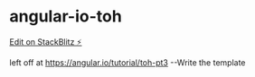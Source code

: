 # angular-io-toh

[Edit on StackBlitz ⚡️](https://stackblitz.com/edit/angular-io-toh)

left off at
https://angular.io/tutorial/toh-pt3   --Write the template
